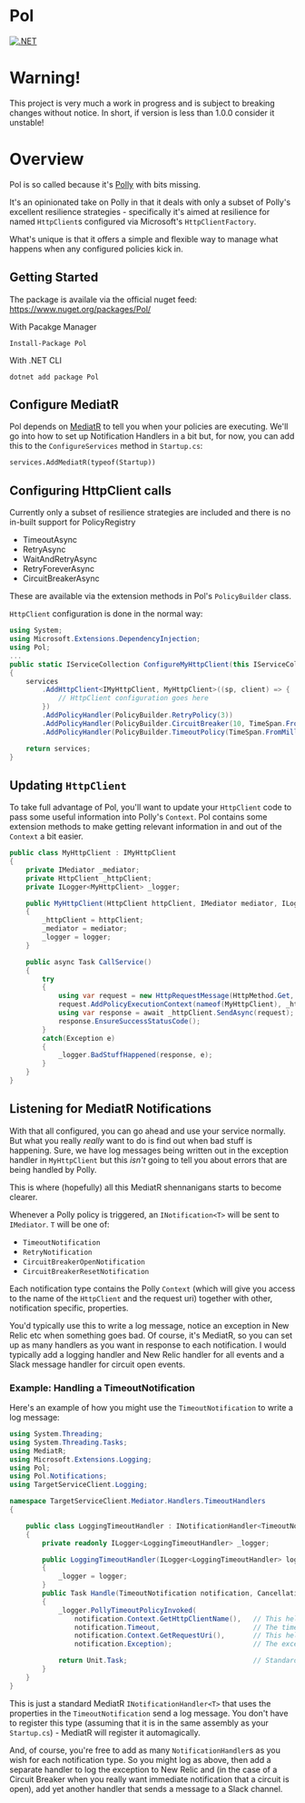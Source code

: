# Pol

[![.NET](https://github.com/santiams/Pol/actions/workflows/dotnet.yml/badge.svg)](https://github.com/santiams/Pol/actions/workflows/dotnet.yml)

# Warning!
This project is very much a work in progress and is subject to breaking changes without notice.  In short, if version is less than 1.0.0 consider it unstable!

# Overview

Pol is so called because it's [Polly](https://github.com/App-vNext/Polly) with bits missing.

It's an opinionated take on Polly in that it deals with only a subset of Polly's excellent resilience strategies - specifically it's aimed at resilience for named `HttpClient`s configured via Microsoft's `HttpClientFactory`.

What's unique is that it offers a simple and flexible way to manage what happens when any configured policies kick in.

## Getting Started
The package is availale via the official nuget feed: https://www.nuget.org/packages/Pol/

With Pacakge Manager
```
Install-Package Pol
```

With .NET CLI
```
dotnet add package Pol
```

## Configure MediatR
Pol depends on [MediatR](https://github.com/jbogard/MediatR) to tell you when your policies are executing.
We'll go into how to set up Notification Handlers in a bit but, for now, you can add this to the `ConfigureServices` method in `Startup.cs`:

```cshparp
services.AddMediatR(typeof(Startup))
```

## Configuring HttpClient calls
Currently only a subset of resilience strategies are included and there is no in-built support for PolicyRegistry

* TimeoutAsync
* RetryAsync
* WaitAndRetryAsync
* RetryForeverAsync
* CircuitBreakerAsync

These are available via the extension methods in Pol's `PolicyBuilder` class.

`HttpClient` configuration is done in the normal way:

```csharp
using System;
using Microsoft.Extensions.DependencyInjection;
using Pol;
...
public static IServiceCollection ConfigureMyHttpClient(this IServiceCollection services)
{
    services
        .AddHttpClient<IMyHttpClient, MyHttpClient>((sp, client) => {
            // HttpClient configuration goes here
        })
        .AddPolicyHandler(PolicyBuilder.RetryPolicy(3))                                     // Configure policy to retry up to 3 times
        .AddPolicyHandler(PolicyBuilder.CircuitBreaker(10, TimeSpan.FromSeconds(3)))        // Break after 10 failures, stay open for 3 seconds
        .AddPolicyHandler(PolicyBuilder.TimeoutPolicy(TimeSpan.FromMilliseconds(300)));     // Timeout after 300ms

    return services;
}
```

## Updating `HttpClient`
To take full advantage of Pol, you'll want to update your `HttpClient` code to pass some useful information into Polly's `Context`.
Pol contains some extension methods to make getting relevant information in and out of the `Context` a bit easier.

```csharp
public class MyHttpClient : IMyHttpClient
{
    private IMediator _mediator;
    private HttpClient _httpClient;
    private ILogger<MyHttpClient> _logger;

    public MyHttpClient(HttpClient httpClient, IMediator mediator, ILogger<MyHttpClient> logger)  // Pass IMediator in
    {
        _httpClient = httpClient;
        _mediator = mediator;
        _logger = logger;
    }

    public async Task CallService()
    {
        try
        {
            using var request = new HttpRequestMessage(HttpMethod.Get, "some-path/");
            request.AddPolicyExecutionContext(nameof(MyHttpClient), _httpClient, _mediator);  // Creates a new Pol Context and attaches useful stuff
            using var response = await _httpClient.SendAsync(request);
            response.EnsureSuccessStatusCode();
        }
        catch(Exception e)
        {
            _logger.BadStuffHappened(response, e);
        }
    }
}
```

## Listening for MediatR Notifications
With that all configured, you can go ahead and use your service normally.  But what you really _really_ want to do is find out when bad stuff is happening. 
Sure, we have log messages being written out in the exception handler in `MyHttpClient` but this _isn't_ going to tell you about errors that are being handled by Polly.

This is where (hopefully) all this MediatR shennanigans starts to become clearer.

Whenever a Polly policy is triggered, an `INotification<T>` will be sent to `IMediator`.  `T` will be one of:
* `TimeoutNotification`
* `RetryNotification`
* `CircuitBreakerOpenNotification`
* `CircuitBreakerResetNotification`

Each notification type contains the Polly `Context` (which will give you access to the name of the `HttpClient` and the request uri) together with other, notification specific, properties.

You'd typically use this to write a log message, notice an exception in New Relic etc when something goes bad.  Of course, it's MediatR, so you can set up as many handlers as you want in response to each notification.
I would typically add a logging handler and New Relic handler for all events and a Slack message handler for circuit open events.

### Example: Handling a TimeoutNotification
Here's an example of how you might use the `TimeoutNotification` to write a log message:
```csharp
using System.Threading;
using System.Threading.Tasks;
using MediatR;
using Microsoft.Extensions.Logging;
using Pol;
using Pol.Notifications;
using TargetServiceClient.Logging;

namespace TargetServiceClient.Mediator.Handlers.TimeoutHandlers
{

    public class LoggingTimeoutHandler : INotificationHandler<TimeoutNotification>
    {
        private readonly ILogger<LoggingTimeoutHandler> _logger;

        public LoggingTimeoutHandler(ILogger<LoggingTimeoutHandler> logger)
        {
            _logger = logger;
        }
        public Task Handle(TimeoutNotification notification, CancellationToken cancellationToken)
        {
            _logger.PollyTimeoutPolicyInvoked(
                notification.Context.GetHttpClientName(),   // This helper method is available on Context for all notification types
                notification.Timeout,                       // The timespan representing the timeout that triggered this notification
                notification.Context.GetRequestUri(),       // This helper method is available on Context for all notification types
                notification.Exception);                    // The exception that was caught

            return Unit.Task;                               // Standard return pattern for MediatR NotificationHandler
        }
    }
}
```

This is just a standard MediatR `INotificationHandler<T>` that uses the properties in the `TimeoutNotification` send a log message.
You don't have to register this type (assuming that it is in the same assembly as your `Startup.cs`) - MediatR will register it automagically.

And, of course, you're free to add as many `NotificationHandler`s as you wish for each notification type.  So you might log as above, then add a separate handler to log the exception to New Relic and (in the case of a Circuit Breaker when you really want immediate notification that a circuit is open), add yet another handler that sends a message to a Slack channel.
